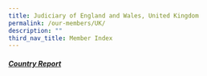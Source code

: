 ```yaml
---
title: Judiciary of England and Wales, United Kingdom
permalink: /our-members/UK/
description: ""
third_nav_title: Member Index
---
```

##### [Country Report](/files/UK%20Country%20Report.pdf)



